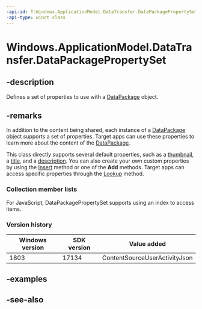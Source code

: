 ```yaml
---
-api-id: T:Windows.ApplicationModel.DataTransfer.DataPackagePropertySet
-api-type: winrt class
---
```


<!-- Class syntax.
public class DataPackagePropertySet : Windows.ApplicationModel.DataTransfer.IDataPackagePropertySet, Windows.ApplicationModel.DataTransfer.IDataPackagePropertySet2, Windows.ApplicationModel.DataTransfer.IDataPackagePropertySet3, Windows.Foundation.Collections.IIterable<Windows.Foundation.Collections.IKeyValuePair<System.String, System.Object>>, Windows.Foundation.Collections.IMap<System.String, System.Object>
-->

# Windows.ApplicationModel.DataTransfer.DataPackagePropertySet

## -description
Defines a set of properties to use with a [DataPackage](datapackage.md) object.

## -remarks
In addition to the content being shared, each instance of a [DataPackage](datapackage.md) object supports a set of properties. Target apps can use these properties to learn more about the content of the [DataPackage](datapackage.md).

This class directly supports several default properties, such as a [thumbnail](datapackagepropertyset_thumbnail.md), a [title](datapackagepropertyset_title.md), and a [description](datapackagepropertyset_description.md). You can also create your own custom properties by using the [Insert](datapackagepropertyset_insert_2123640444.md) method or one of the **Add** methods. Target apps can access specific properties through the [Lookup](datapackagepropertyset_lookup_711408188.md) method.

### Collection member lists

For JavaScript, DataPackagePropertySet supports using an index to access items.

### Version history

| Windows version | SDK version | Value added |
| -- | -- | -- |
| 1803 | 17134 | ContentSourceUserActivityJson |

## -examples

## -see-also
